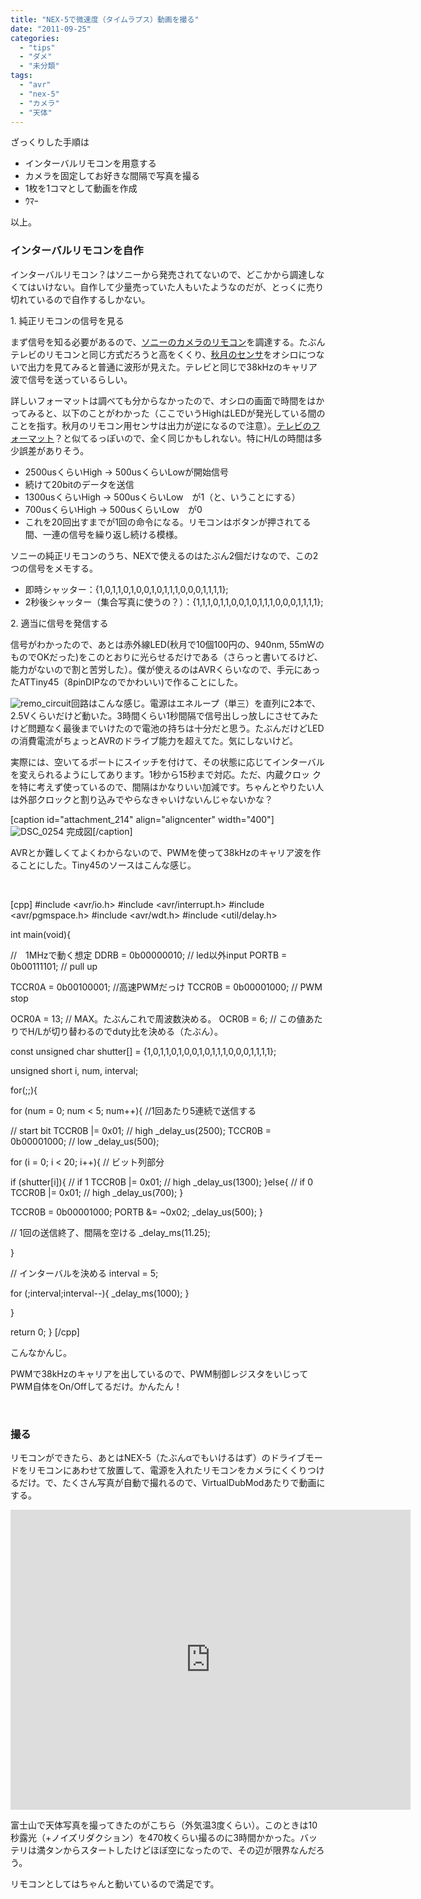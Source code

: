 ```yaml
---
title: "NEX-5で微速度（タイムラプス）動画を撮る"
date: "2011-09-25"
categories: 
  - "tips"
  - "ダメ"
  - "未分類"
tags: 
  - "avr"
  - "nex-5"
  - "カメラ"
  - "天体"
---
```


ざっくりした手順は

- インターバルリモコンを用意する
- カメラを固定してお好きな間隔で写真を撮る
- 1枚を1コマとして動画を作成
- ｳﾏｰ

以上。

### インターバルリモコンを自作

インターバルリモコン？はソニーから発売されてないので、どこかから調達しなくてはいけない。自作して少量売っていた人もいたようなのだが、とっくに売り切れているので自作するしかない。

1\. 純正リモコンの信号を見る

まず信号を知る必要があるので、[ソニーのカメラのリモコン](http://www.sony.jp/ichigan/products/RMT-DSLR1/)を調達する。たぶんテレビのリモコンと同じ方式だろうと高をくくり、[秋月のセンサ](http://akizukidenshi.com/catalog/g/gI-01570/)をオシロにつないで出力を見てみると普通に波形が見えた。テレビと同じで38kHzのキャリア波で信号を送っているらしい。

詳しいフォーマットは調べても分からなかったので、オシロの画面で時間をはかってみると、以下のことがわかった（ここでいうHighはLEDが発光している間のことを指す。秋月のリモコン用センサは出力が逆になるので注意）。[テレビのフォーマット](http://naruken.cweb.tk/labo/ir_rimocon/index.html)？と似てるっぽいので、全く同じかもしれない。特にH/Lの時間は多少誤差がありそう。

- 2500usくらいHigh -> 500usくらいLowが開始信号
- 続けて20bitのデータを送信
- 1300usくらいHigh -> 500usくらいLow　が1（と、いうことにする）
- 700usくらいHigh -> 500usくらいLow　が0
- これを20回出すまでが1回の命令になる。リモコンはボタンが押されてる間、一連の信号を繰り返し続ける模様。

ソニーの純正リモコンのうち、NEXで使えるのはたぶん2個だけなので、この2つの信号をメモする。

- 即時シャッター：{1,0,1,1,0,1,0,0,1,0,1,1,1,0,0,0,1,1,1,1};
- 2秒後シャッター（集合写真に使うの？）：{1,1,1,0,1,1,0,0,1,0,1,1,1,0,0,0,1,1,1,1};

2\. 適当に信号を発信する

信号がわかったので、あとは赤外線LED(秋月で10個100円の、940nm, 55mWのものでOKだった)をこのとおりに光らせるだけである（さらっと書いてるけど、能力がないので割と苦労した）。僕が使えるのはAVRくらいなので、手元にあったATTiny45（8pinDIPなのでかわいい)で作ることにした。

![](https://blog.naotaco.com/wp-content/uploads/2011/09/cir.png "remo_circuit")回路はこんな感じ。電源はエネループ（単三）を直列に2本で、2.5Vくらいだけど動いた。3時間くらい1秒間隔で信号出しっ放しにさせてみたけど問題なく最後までいけたので電池の持ちは十分だと思う。たぶんだけどLEDの消費電流がちょっとAVRのドライブ能力を超えてた。気にしないけど。

実際には、空いてるポートにスイッチを付けて、その状態に応じてインターバルを変えられるようにしてあります。1秒から15秒まで対応。ただ、内蔵クロッ クを特に考えず使っているので、間隔はかなりいい加減です。ちゃんとやりたい人は外部クロックと割り込みでやらなきゃいけないんじゃないかな？

\[caption id="attachment\_214" align="aligncenter" width="400"\]![](https://blog.naotaco.com/wp-content/uploads/2011/09/DSC_0254-400x300.jpg "DSC_0254") 完成図\[/caption\]

AVRとか難しくてよくわからないので、PWMを使って38kHzのキャリア波を作ることにした。Tiny45のソースはこんな感じ。

 

\[cpp\] #include <avr/io.h> #include <avr/interrupt.h> #include <avr/pgmspace.h> #include <avr/wdt.h> #include <util/delay.h>

int main(void){

//　1MHzで動く想定 DDRB = 0b00000010; // led以外input PORTB = 0b00111101; // pull up

TCCR0A = 0b00100001; //高速PWMだっけ TCCR0B = 0b00001000; // PWM stop

OCR0A = 13; // MAX。たぶんこれで周波数決める。 OCR0B = 6; // この値あたりでH/Lが切り替わるのでduty比を決める（たぶん）。

const unsigned char shutter\[\] = {1,0,1,1,0,1,0,0,1,0,1,1,1,0,0,0,1,1,1,1};

unsigned short i, num, interval;

for(;;){

for (num = 0; num < 5; num++){ //1回あたり5連続で送信する

// start bit TCCR0B |= 0x01; // high \_delay\_us(2500); TCCR0B = 0b00001000; // low \_delay\_us(500);

for (i = 0; i < 20; i++){ // ビット列部分

if (shutter\[i\]){ // if 1 TCCR0B |= 0x01; // high \_delay\_us(1300); }else{ // if 0 TCCR0B |= 0x01; // high \_delay\_us(700); }

TCCR0B = 0b00001000; PORTB &amp;= ~0x02; \_delay\_us(500); }

// 1回の送信終了、間隔を空ける \_delay\_ms(11.25);

}

// インターバルを決める interval = 5;

for (;interval;interval--){ \_delay\_ms(1000); }

}

return 0; } \[/cpp\]

こんなかんじ。

PWMで38kHzのキャリアを出しているので、PWM制御レジスタをいじってPWM自体をOn/Offしてるだけ。かんたん！

 

### 撮る

リモコンができたら、あとはNEX-5（たぶんαでもいけるはず）のドライブモードをリモコンにあわせて放置して、電源を入れたリモコンをカメラにくくりつけるだけ。で、たくさん写真が自動で撮れるので、VirtualDubModあたりで動画にする。 

<iframe src="http://www.youtube.com/embed/QpQCJ7ZA9g4?rel=0&amp;hd=1" width="640" height="480" frameborder="0"></iframe>

富士山で天体写真を撮ってきたのがこちら（外気温3度くらい）。このときは10秒露光（+ノイズリダクション）を470枚くらい撮るのに3時間かかった。バッテリは満タンからスタートしたけどほぼ空になったので、その辺が限界なんだろう。

リモコンとしてはちゃんと動いているので満足です。
